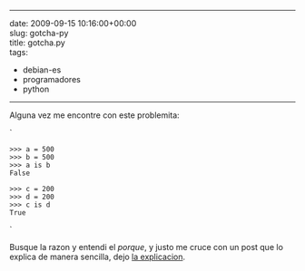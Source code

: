 
---
date: 2009-09-15 10:16:00+00:00  
slug: gotcha-py  
title: gotcha.py  
tags:  
- debian-es  
- programadores  
- python  

---
  
Alguna vez me encontre con este problemita:  
  
`  
  
      
      
    >>> a = 500  
    >>> b = 500  
    >>> a is b  
    False  
      
    >>> c = 200  
    >>> d = 200  
    >>> c is d  
    True  
      
  
  
`  
  
Busque la razon y entendi el _porque_, y justo me cruce con un post que lo explica de manera sencilla, dejo [la explicacion](http://distilledb.com/blog/archives/date/2009/06/18/python-gotcha-integer-equality.page).  
